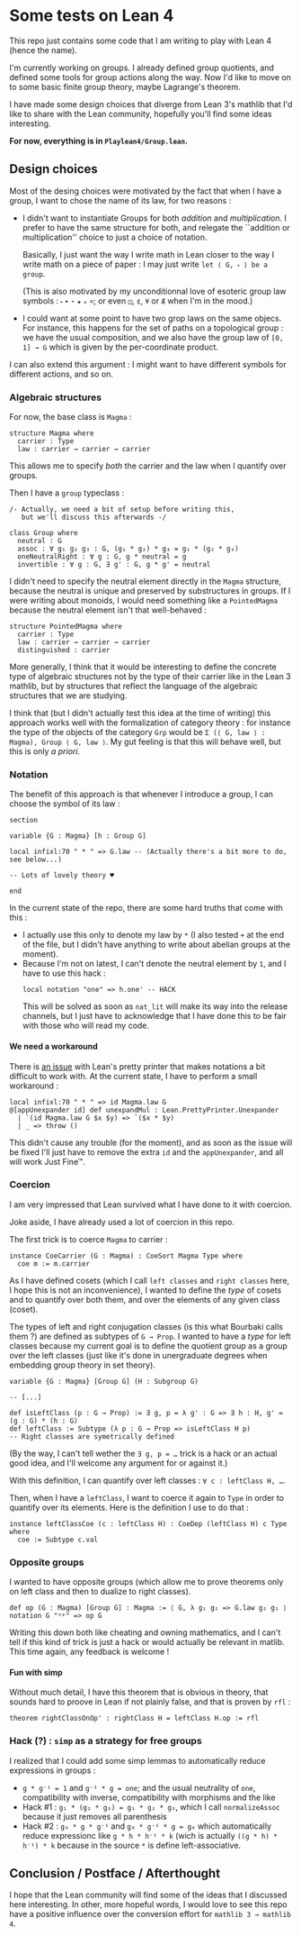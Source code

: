 
# Some tests on Lean 4

This repo just contains some code that I am writing to play with Lean 4
(hence the name).

I'm currently working on groups. I already defined group quotients, and defined some tools
for group actions along the way. Now I'd like to move on to some basic finite group theory,
maybe Lagrange's theorem.

I have made some design choices that diverge from Lean 3's mathlib that I'd like
to share with the Lean community, hopefully you'll find some ideas interesting.

**For now, everything is in `Playlean4/Group.lean`.**

## Design choices

Most of the desing choices were motivated by the fact that when I have a group,
I want to chose the name of its law, for two reasons :
 * I didn't want to instantiate Groups for both _addition_ and _multiplication_.
   I prefer to have the same structure for both, and relegate the ``addition or
   multiplication'' choice to just a choice of notation.

   Basically, I just want the way I write math in Lean closer to the way I write
   math on a piece of paper : I may just write `let ⟨ G, ⬝ ⟩ be a group`.

   (This is also motivated by my unconditionnal love of esoteric group law symbols :
   `⬝` `∙` `⋆` `★` `▵` `¤`; or even `◫`, `¢`, `¥` or `Æ` when I'm in the mood.)
 * I could want at some point to have two grop laws on the same objecs.
   For instance, this happens for the set of paths on a topological group :
   we have the usual composition, and we also have the group law of
   `[0, 1] → G` which is given by the per-coordinate product.

I can also extend this argument : I might want to have different symbols for different
actions, and so on.

### Algebraic structures

For now, the base class is `Magma` :

```lean
structure Magma where
  carrier : Type
  law : carrier → carrier → carrier
```

This allows me to specify _both_ the carrier and the law when I quantify over groups.

Then I have a `group` typeclass :

```lean
/- Actually, we need a bit of setup before writing this,
   but we'll discuss this afterwards -/

class Group where
  neutral : G
  assoc : ∀ g₁ g₂ g₃ : G, (g₁ * g₂) * g₃ = g₁ * (g₂ * g₃)
  oneNeutralRight : ∀ g : G, g * neutral = g
  invertible : ∀ g : G, ∃ g' : G, g * g' = neutral

```

I didn't need to specify the neutral element directly in the `Magma` structure,
because the neutral is unique and preserved by substructures in groups.
If I were writing about monoids, I would need something like a `PointedMagma`
because the neutral element isn't that well-behaved :

```lean
structure PointedMagma where
  carrier : Type
  law : carrier → carrier → carrier
  distinguished : carrier
```

More generally, I think that it would be interesting to define the concrete type
of algebraic structures not by the type of their carrier like in the Lean 3 mathlib,
but by structures that reflect the language of the algebraic structures that we are
studying.

I think that (but I didn't actually test this idea at the time of writing) this
approach works well with the formalization of category theory : for instance the type
of the objects of the category `Grp` would be
  `Σ (⟨ G, law ⟩ : Magma), Group ⟨ G, law ⟩`.
My gut feeling is that this will behave well, but this is only _a priori_.

### Notation

The benefit of this approach is that whenever I introduce a group, I can choose
the symbol of its law :

```lean
section

variable {G : Magma} [h : Group G]

local infixl:70 " * " => G.law -- (Actually there's a bit more to do, see below...)

-- Lots of lovely theory ♥

end
```

In the current state of the repo, there are some hard truths that come with this :
 * I actually use this only to denote my law by `*` (I also tested `+` at the
   end of the file, but I didn't have anything to write about abelian groups
   at the moment).
 * Because I'm not on latest, I can't denote the neutral element by `1`, and I have
   to use this hack :
   ```lean
   local notation "one" => h.one' -- HACK
   ```
   This will be solved as soon as `nat_lit` will make its way into the release
   channels, but I just have to acknowledge that I have done this to be fair
   with those who will read my code.

#### We need a workaround

There is [an issue](https://github.com/leanprover/lean4/issues/465) with Lean's
pretty printer that makes notations a bit difficult to work with. At the current state,
I have to perform a small workaround :

```lean
local infixl:70 " * " => id Magma.law G
@[appUnexpander id] def unexpandMul : Lean.PrettyPrinter.Unexpander
  | `(id Magma.law G $x $y) => `($x * $y)
  | _ => throw ()
```

This didn't cause any trouble (for the moment), and as soon as the issue will be fixed
I'll just have to remove the extra `id` and the `appUnexpander`, and all will work
Just Fine™.

### Coercion

I am very impressed that Lean survived what I have done to it with coercion.

Joke aside, I have already used a lot of coercion in this repo.

The first trick is to coerce `Magma` to carrier :
```lean
instance CoeCarrier (G : Magma) : CoeSort Magma Type where
  coe m := m.carrier
```

As I have defined cosets (which I call `left classes` and `right classes` here,
I hope this is not an inconvenience), I wanted to define the _type_ of cosets and
to quantify over both them, and over the elements of any given class (coset).

The types of left and right conjugation classes (is this what Bourbaki calls them ?)
are defined as subtypes of `G → Prop`. I wanted to have a _type_ for left classes
because my current goal is to define the quotient group as a group over the left
classes (just like it's done in unergraduate degrees when embedding group theory
in set theory).

```lean
variable {G : Magma} [Group G] (H : Subgroup G)

-- [...]

def isLeftClass (p : G → Prop) := ∃ g, p = λ g' : G => ∃ h : H, g' = (g : G) * (h : G)
def leftClass := Subtype (λ p : G → Prop => isLeftClass H p)
-- Right classes are symetrically defined
```

(By the way, I can't tell wether the `∃ g, p = …` trick is a hack or an actual
good idea, and I'll welcome any argument for or against it.)

With this definition, I can quantify over left classes : `∀ c : leftClass H, …`.

Then, when I have a `leftClass`, I want to coerce it again to `Type` in order to
quantify over its elements. Here is the definition I use to do that :
```lean
instance leftClassCoe (c : leftClass H) : CoeDep (leftClass H) c Type where
  coe := Subtype c.val
```

### Opposite groups

I wanted to have opposite groups (which allow me to prove theorems only on left
class and then to dualize to right classes).
```lean
def op (G : Magma) [Group G] : Magma := ⟨ G, λ g₁ g₂ => G.law g₂ g₁ ⟩
notation G "ᵒᵖ" => op G
```

Writing this down both like cheating and owning mathematics, and I can't tell
if this kind of trick is just a hack or would actually be relevant in matlib.
This time again, any feedback is welcome !

#### Fun with simp

Without much detail, I have this theorem that is obvious in theory, that sounds
hard to proove in Lean if not plainly false, and that is proven by `rfl` :
```lean
theorem rightClassOnOp' : rightClass H = leftClass H.op := rfl
```

### Hack (?) : `simp` as a strategy for free groups

I realized that I could add some simp lemmas to automatically reduce expressions
in groups :
 * `g * g⁻¹ = 1` and `g⁻¹ * g = one`; and the usual neutrality of `one`,
   compatibility with inverse, compatibility with morphisms and the like
 * Hack #1 : `g₁ * (g₂ * g₃) = g₁ * g₂ * g₃`, which I call `normalizeAssoc`
   because it just removes all parenthesis
 * Hack #2 : `g₀ * g * g⁻¹` and `g₀ * g⁻¹ * g = g₀` which automatically
   reduce expressionc like `g * h * h⁻¹ * k` (wich is actually `((g * h) * h⁻¹) * k`
   because in the source `*` is define left-associative.

## Conclusion / Postface / Afterthought

I hope that the Lean community will find some of the ideas that I discussed here
interesting. In other, more hopeful words, I would love to see this repo have
a positive influence over the conversion effort for `mathlib 3 → mathlib 4`.
